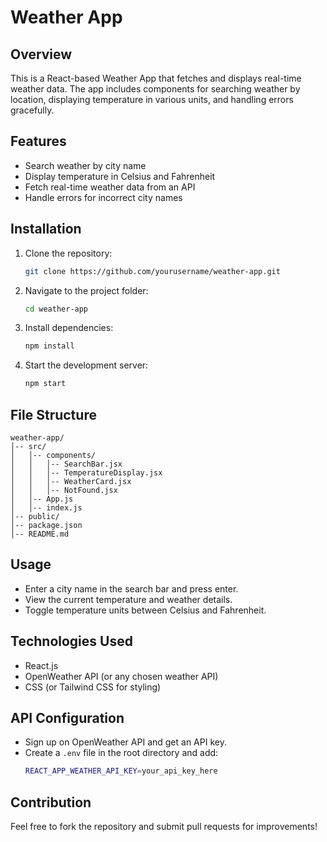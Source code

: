 # Weather App

## Overview
This is a React-based Weather App that fetches and displays real-time weather data. The app includes components for searching weather by location, displaying temperature in various units, and handling errors gracefully.

## Features
- Search weather by city name
- Display temperature in Celsius and Fahrenheit
- Fetch real-time weather data from an API
- Handle errors for incorrect city names

## Installation

1. Clone the repository:
   ```sh
   git clone https://github.com/yourusername/weather-app.git
   ```
2. Navigate to the project folder:
   ```sh
   cd weather-app
   ```
3. Install dependencies:
   ```sh
   npm install
   ```
4. Start the development server:
   ```sh
   npm start
   ```

## File Structure
```
weather-app/
│-- src/
│   │-- components/
│   │   │-- SearchBar.jsx
│   │   │-- TemperatureDisplay.jsx
│   │   │-- WeatherCard.jsx
│   │   │-- NotFound.jsx
│   │-- App.js
│   │-- index.js
│-- public/
│-- package.json
│-- README.md
```

## Usage
- Enter a city name in the search bar and press enter.
- View the current temperature and weather details.
- Toggle temperature units between Celsius and Fahrenheit.

## Technologies Used
- React.js
- OpenWeather API (or any chosen weather API)
- CSS (or Tailwind CSS for styling)

## API Configuration
- Sign up on OpenWeather API and get an API key.
- Create a `.env` file in the root directory and add:
  ```sh
  REACT_APP_WEATHER_API_KEY=your_api_key_here
  ```

## Contribution
Feel free to fork the repository and submit pull requests for improvements!




